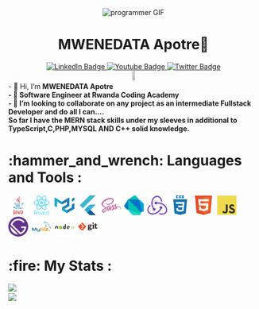 <div id="header" align="center">
  <img src='https://c.tenor.com/NOYF3f82b_gAAAAC/programmer.gif' alt="programmer GIF" width="20%" height="10%" styles="border:1px solid gray;border-radius:50%"/>
  <h1>MWENEDATA Apotre👋</h1>
  <div id="badges">
  <a href="https://www.linkedin.com/in/m-apotre-2627b6225">
    <img src="https://img.shields.io/badge/LinkedIn-blue?style=for-the-badge&logo=linkedin&logoColor=white" alt="LinkedIn Badge"/>
  </a>
  <a href="your-youtube-URL">
    <img src="https://img.shields.io/badge/YouTube-red?style=for-the-badge&logo=youtube&logoColor=white" alt="Youtube Badge"/>
  </a>
  <a href="your-twitter-URL">
    <img src="https://img.shields.io/badge/Twitter-blue?style=for-the-badge&logo=twitter&logoColor=white" alt="Twitter Badge"/>
  </a>
</div>
  <img src="https://komarev.com/ghpvc/?username=Hallcoder&style=flat-square&color=blue" alt="" width="10%" height="5%"/>
</div>
  <div>
  - 👋 Hi, I’m <strong>MWENEDATA Apotre</h1> 
  <div>
  </div>
  - 🌱 Software Engineer at <strong>Rwanda Coding Academy</h1><br />
  - 💞️ I’m looking to collaborate on any project as an intermediate Fullstack Developer and do all I can....<br />
  </div>
So far I have the MERN stack skills under my sleeves in additional to TypeScript,C,PHP,MYSQL AND C++ solid knowledge.
<div id="tools and languages">
  <h1>:hammer_and_wrench: Languages and Tools :</h1>
  <div>
  <img src="https://github.com/devicons/devicon/blob/master/icons/java/java-original-wordmark.svg" title="Java" alt="Java" width="40" height="40"/>&nbsp;
  <img src="https://github.com/devicons/devicon/blob/master/icons/react/react-original-wordmark.svg" title="React" alt="React" width="40" height="40"/>&nbsp;
  <img src="https://github.com/devicons/devicon/blob/master/icons/materialui/materialui-original.svg" title="Material UI" alt="Material UI" width="40" height="40"/>&nbsp;
  <img src="https://github.com/devicons/devicon/blob/master/icons/flutter/flutter-original.svg" title="Flutter" alt="Flutter" width="40" height="40"/>&nbsp;
     <img src="https://github.com/devicons/devicon/blob/master/icons/sass/sass-original.svg" title="Sass" alt="Sass" width="40" height="40"/>&nbsp;
   <img src="https://github.com/devicons/devicon/blob/master/icons/dart/dart-original.svg" title="Dart" alt="DART" width="40" height="40"/>&nbsp;
  <img src="https://github.com/devicons/devicon/blob/master/icons/redux/redux-original.svg" title="Redux" alt="Redux " width="40" height="40"/>&nbsp;
  <img src="https://github.com/devicons/devicon/blob/master/icons/css3/css3-plain-wordmark.svg"  title="CSS3" alt="CSS" width="40" height="40"/>&nbsp;
  <img src="https://github.com/devicons/devicon/blob/master/icons/html5/html5-original.svg" title="HTML5" alt="HTML" width="40" height="40"/>&nbsp;
  <img src="https://github.com/devicons/devicon/blob/master/icons/javascript/javascript-original.svg" title="JavaScript" alt="JavaScript" width="40" height="40"/>&nbsp;
  <img src="https://github.com/devicons/devicon/blob/master/icons/gatsby/gatsby-original.svg" title="Gatsby"  alt="Gatsby" width="40" height="40"/>&nbsp;
  <img src="https://github.com/devicons/devicon/blob/master/icons/mysql/mysql-original-wordmark.svg" title="MySQL"  alt="MySQL" width="40" height="40"/>&nbsp;
  <img src="https://github.com/devicons/devicon/blob/master/icons/nodejs/nodejs-original-wordmark.svg" title="NodeJS" alt="NodeJS" width="40" height="40"/>&nbsp;
  <img src="https://github.com/devicons/devicon/blob/master/icons/git/git-original-wordmark.svg" title="Git" **alt="Git" width="40" height="40"/>
</div>
</div>
<div>
  <h1>:fire: My Stats :</h1>
  <img src='https://github-readme-stats.vercel.app/api?username=Hallcoder&theme=dark&show_icons=true'
</div><br>
  <img src='https://github-readme-stats.vercel.app/api/top-langs/?username=Hallcoder&layout=compact&theme=dark)](https://github.com/anuraghazra/github-readme-stats' />
<!---
Hallcoder/Hallcoder is a ✨ special ✨ repository because its `README.md` (this file) appears on your GitHub profile.
You can click the Preview link to take a look at your changes.
--->
